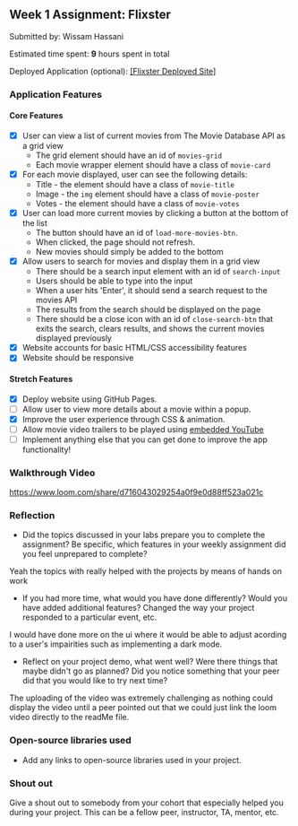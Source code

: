 
## Week 1 Assignment: Flixster

Submitted by: Wissam Hassani

Estimated time spent: **9** hours spent in total

Deployed Application (optional): <a href ='https://hassani-jr.github.io/site-week1-project1-flixster-starter/'>[Flixster Deployed Site]</a>

### Application Features

#### Core Features

- [X] User can view a list of current movies from The Movie Database API as a grid view
  - The grid element should have an id of `movies-grid`
  - Each movie wrapper element should have a class of `movie-card`
- [X] For each movie displayed, user can see the following details:
  - Title - the element should have a class of `movie-title`
  - Image - the `img` element should have a class of `movie-poster`
  - Votes - the element should have a class of `movie-votes`
- [X] User can load more current movies by clicking a button at the bottom of the list
  - The button should have an id of `load-more-movies-btn`.
  - When clicked, the page should not refresh.
  - New movies should simply be added to the bottom
- [X] Allow users to search for movies and display them in a grid view
  - There should be a search input element with an id of `search-input`
  - Users should be able to type into the input
  - When a user hits 'Enter', it should send a search request to the movies API
  - The results from the search should be displayed on the page
  - There should be a close icon with an id of `close-search-btn` that exits the search, clears results, and shows the current movies displayed previously
- [X] Website accounts for basic HTML/CSS accessibility features
- [X] Website should be responsive

#### Stretch Features

- [X] Deploy website using GitHub Pages.
- [ ] Allow user to view more details about a movie within a popup.
- [X] Improve the user experience through CSS & animation.
- [ ] Allow movie video trailers to be played using [embedded YouTube](https://support.google.com/youtube/answer/171780?hl=en)
- [ ] Implement anything else that you can get done to improve the app functionality!

### Walkthrough Video
https://www.loom.com/share/d716043029254a0f9e0d88ff523a021c

### Reflection

- Did the topics discussed in your labs prepare you to complete the assignment? Be specific, which features in your weekly assignment did you feel unprepared to complete?

Yeah the topics with really helped with the projects by means of hands on work

- If you had more time, what would you have done differently? Would you have added additional features? Changed the way your project responded to a particular event, etc.
  
I would have done more on the ui where it would be able to adjust acording to a user's impairities such as implementing a dark mode.

- Reflect on your project demo, what went well? Were there things that maybe didn't go as planned? Did you notice something that your peer did that you would like to try next time?

The uploading of the video was extremely challenging as nothing could display the video until a peer pointed out that we could just link the loom video directly to the readMe file.

### Open-source libraries used

- Add any links to open-source libraries used in your project.

### Shout out

Give a shout out to somebody from your cohort that especially helped you during your project. This can be a fellow peer, instructor, TA, mentor, etc.
